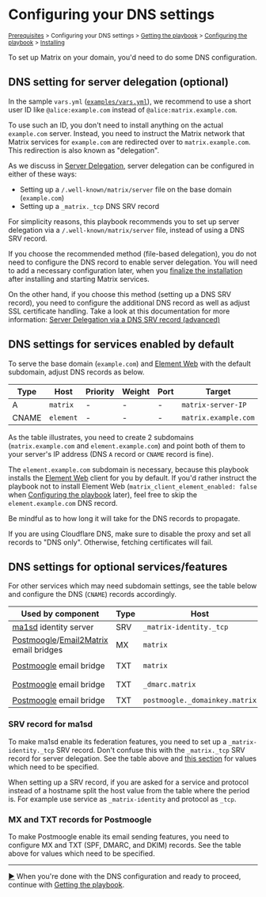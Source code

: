 # Configuring your DNS settings

<sup>[Prerequisites](prerequisites.md) > Configuring your DNS settings > [Getting the playbook](getting-the-playbook.md) > [Configuring the playbook](configuring-playbook.md) > [Installing](installing.md)</sup>

To set up Matrix on your domain, you'd need to do some DNS configuration.

## DNS setting for server delegation (optional)

In the sample `vars.yml` ([`examples/vars.yml`](../examples/vars.yml)), we recommend to use a short user ID like `@alice:example.com` instead of `@alice:matrix.example.com`.

To use such an ID, you don't need to install anything on the actual `example.com` server. Instead, you need to instruct the Matrix network that Matrix services for `example.com` are redirected over to `matrix.example.com`. This redirection is also known as "delegation".

As we discuss in [Server Delegation](howto-server-delegation.md), server delegation can be configured in either of these ways:

- Setting up a `/.well-known/matrix/server` file on the base domain (`example.com`)
- Setting up a `_matrix._tcp` DNS SRV record

For simplicity reasons, this playbook recommends you to set up server delegation via a `/.well-known/matrix/server` file, instead of using a DNS SRV record.

If you choose the recommended method (file-based delegation), you do not need to configure the DNS record to enable server delegation. You will need to add a necessary configuration later, when you [finalize the installation](installing.md#finalize-the-installation) after installing and starting Matrix services.

On the other hand, if you choose this method (setting up a DNS SRV record), you need to configure the additional DNS record as well as adjust SSL certificate handling. Take a look at this documentation for more information: [Server Delegation via a DNS SRV record (advanced)](howto-server-delegation.md#server-delegation-via-a-dns-srv-record-advanced)

## DNS settings for services enabled by default

To serve the base domain (`example.com`) and [Element Web](configuring-playbook-client-element-web.md) with the default subdomain, adjust DNS records as below.

| Type  | Host                         | Priority | Weight | Port | Target               |
| ----- | ---------------------------- | -------- | ------ | ---- | ---------------------|
| A     | `matrix`                     | -        | -      | -    | `matrix-server-IP`   |
| CNAME | `element`                    | -        | -      | -    | `matrix.example.com` |

As the table illustrates, you need to create 2 subdomains (`matrix.example.com` and `element.example.com`) and point both of them to your server's IP address (DNS `A` record or `CNAME` record is fine).

The `element.example.com` subdomain is necessary, because this playbook installs the [Element Web](https://github.com/element-hq/element-web) client for you by default. If you'd rather instruct the playbook not to install Element Web (`matrix_client_element_enabled: false` when [Configuring the playbook](configuring-playbook.md) later), feel free to skip the `element.example.com` DNS record.

Be mindful as to how long it will take for the DNS records to propagate.

If you are using Cloudflare DNS, make sure to disable the proxy and set all records to "DNS only". Otherwise, fetching certificates will fail.

## DNS settings for optional services/features

For other services which may need subdomain settings, see the table below and configure the DNS (`CNAME`) records accordingly.

| Used by component                                                                                                          | Type  | Host                           | Priority | Weight | Port | Target                             |
| -------------------------------------------------------------------------------------------------------------------------- | ----- | ------------------------------ | -------- | ------ | ---- | -----------------------------------|
| [ma1sd](configuring-playbook-ma1sd.md) identity server                                                                     | SRV   | `_matrix-identity._tcp`        | 10       | 0      | 443  | `matrix.example.com`               |
| [Postmoogle](configuring-playbook-bridge-postmoogle.md)/[Email2Matrix](configuring-playbook-email2matrix.md) email bridges | MX    | `matrix`                       | 10       | 0      | -    | `matrix.example.com`               |
| [Postmoogle](configuring-playbook-bridge-postmoogle.md) email bridge                                                       | TXT   | `matrix`                       | -        | -      | -    | `v=spf1 ip4:matrix-server-IP -all` |
| [Postmoogle](configuring-playbook-bridge-postmoogle.md) email bridge                                                       | TXT   | `_dmarc.matrix`                | -        | -      | -    | `v=DMARC1; p=quarantine;`          |
| [Postmoogle](configuring-playbook-bridge-postmoogle.md) email bridge                                                       | TXT   | `postmoogle._domainkey.matrix` | -        | -      | -    | get it from `!pm dkim`             |

### SRV record for ma1sd

To make ma1sd enable its federation features, you need to set up a `_matrix-identity._tcp` SRV record. Don't confuse this with the `_matrix._tcp` SRV record for server delegation. See the table above and [this section](configuring-playbook-ma1sd.md#adjusting-dns-records) for values which need to be specified.

When setting up a SRV record, if you are asked for a service and protocol instead of a hostname split the host value from the table where the period is. For example use service as `_matrix-identity` and protocol as `_tcp`.

### MX and TXT records for Postmoogle

To make Postmoogle enable its email sending features, you need to configure MX and TXT (SPF, DMARC, and DKIM) records. See the table above for values which need to be specified.

---------------------------------------------

[▶️](getting-the-playbook.md) When you're done with the DNS configuration and ready to proceed, continue with [Getting the playbook](getting-the-playbook.md).
